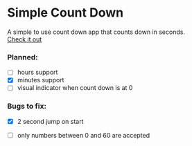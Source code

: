 # Simple Count Down
A simple to use count down app that counts down in seconds.\
[Check it out](https://ropfoo.github.io/Simple-Count-Down/)

### Planned:
- [ ] hours support
- [x] minutes support
- [ ] visual indicator when count down is at 0

### Bugs to fix:
- [x] 2 second jump on start
- [ ] only numbers between 0 and 60 are accepted





